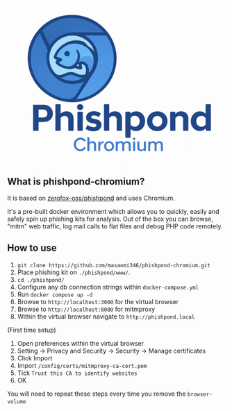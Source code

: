 <p align="center"><img src="./logo.png"></p>

## What is phishpond-chromium?
It is based on [zerofox-oss/phishpond](https://github.com/zerofox-oss/phishpond) and uses Chromium.

It's a pre-built docker environment which allows you to quickly, easily and safely spin up phishing kits for analysis. Out of the box you can browse, "mitm" web traffic, log mail calls to flat files and debug PHP code remotely.

## How to use
1. `git clone https://github.com/masaomi346/phishpond-chromium.git`
2. Place phishing kit on `./phishpond/www/`.
3. `cd ./phishpond/`
4. Configure any db connection strings within `docker-compose.yml`
5. Run `docker compose up -d`
6. Browse to `http://localhost:3000` for the virtual browser
7. Browse to `http://localhost:8080` for mitmproxy
8. Within the virtual browser navigate to `http://phishpond.local`

(First time setup)
1. Open preferences within the virtual browser
2. Setting -> Privacy and Security -> Security -> Manage certificates
3. Click Import
4. Import `/config/certs/mitmproxy-ca-cert.pem`
5. Tick `Trust this CA to identify websites`
6. OK

You will need to repeat these steps every time you remove the `browser-volume`
